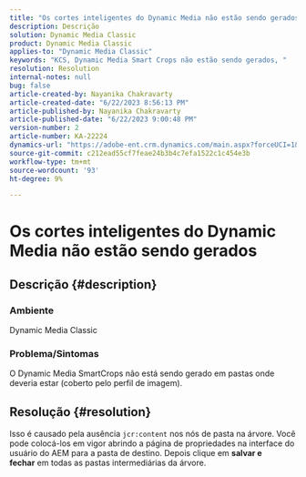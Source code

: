 ```yaml
---
title: "Os cortes inteligentes do Dynamic Media não estão sendo gerados"
description: Descrição
solution: Dynamic Media Classic
product: Dynamic Media Classic
applies-to: "Dynamic Media Classic"
keywords: "KCS, Dynamic Media Smart Crops não estão sendo gerados, "
resolution: Resolution
internal-notes: null
bug: false
article-created-by: Nayanika Chakravarty
article-created-date: "6/22/2023 8:56:13 PM"
article-published-by: Nayanika Chakravarty
article-published-date: "6/22/2023 9:00:48 PM"
version-number: 2
article-number: KA-22224
dynamics-url: "https://adobe-ent.crm.dynamics.com/main.aspx?forceUCI=1&pagetype=entityrecord&etn=knowledgearticle&id=31c3c432-3f11-ee11-8f6d-6045bd006d92"
source-git-commit: c212ead55cf7feae24b3b4c7efa1522c1c454e3b
workflow-type: tm+mt
source-wordcount: '93'
ht-degree: 9%

---
```


# Os cortes inteligentes do Dynamic Media não estão sendo gerados

## Descrição {#description}


### Ambiente

Dynamic Media Classic

### Problema/Sintomas

O Dynamic Media SmartCrops não está sendo gerado em pastas onde deveria estar (coberto pelo perfil de imagem).


## Resolução {#resolution}


Isso é causado pela ausência `jcr:content` nos nós de pasta na árvore. Você pode colocá-los em vigor abrindo a página de propriedades na interface do usuário do AEM para a pasta de destino. Depois clique em <b>salvar e fechar</b> em todas as pastas intermediárias da árvore.
